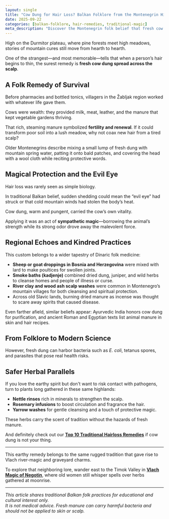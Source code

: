 ```yaml
---
layout: single
title: "Cow Dung for Hair Loss? Balkan Folklore from the Montenegrin Highlands"
date: 2025-09-22
categories: [balkan-folklore, hair-remedies, traditional-magic]
meta_description: "Discover the Montenegrin folk belief that fresh cow manure can help hair grow. Learn its history, symbolism, and connections to wider Balkan traditions."
---
```


High on the Durmitor plateau, where pine forests meet high meadows, stories of mountain cures still move from hearth to hearth.

One of the strangest—and most memorable—tells that when a person’s hair begins to thin, the surest remedy is **fresh cow dung spread across the scalp**.  

## A Folk Remedy of Survival  
Before pharmacies and bottled tonics, villagers in the Žabljak region worked with whatever life gave them.  

Cows were wealth: they provided milk, meat, leather, and the manure that kept vegetable gardens thriving.  

That rich, steaming manure symbolized **fertility and renewal**. If it could transform poor soil into a lush meadow, why not coax new hair from a tired scalp?  

Older Montenegrins describe mixing a small lump of fresh dung with mountain spring water, patting it onto bald patches, and covering the head with a wool cloth while reciting protective words.

## Magical Protection and the Evil Eye  
Hair loss was rarely seen as simple biology.  

In traditional Balkan belief, sudden shedding could mean the “evil eye” had struck or that cold mountain winds had stolen the body’s heat.  

Cow dung, warm and pungent, carried the cow’s own vitality.  

Applying it was an act of **sympathetic magic**—borrowing the animal’s strength while its strong odor drove away the malevolent force.

## Regional Echoes and Kindred Practices  
This custom belongs to a wider tapestry of Dinaric folk medicine:

* **Sheep or goat droppings in Bosnia and Herzegovina** were mixed with lard to make poultices for swollen joints.  
* **Smoke baths (kadjenje)** combined dried dung, juniper, and wild herbs to cleanse homes and people of illness or curse.  
* **River clay and wood ash scalp washes** were common in Montenegro’s mountain villages for both cleansing and spiritual protection.  
* Across old Slavic lands, burning dried manure as incense was thought to scare away spirits that caused disease.

Even farther afield, similar beliefs appear: Ayurvedic India honors cow dung for purification, and ancient Roman and Egyptian texts list animal manure in skin and hair recipes.

## From Folklore to Modern Science  
However, fresh dung can harbor bacteria such as *E. coli*, tetanus spores, and parasites that pose real health risks.  

## Safer Herbal Parallels  
If you love the earthy spirit but don't want to risk contact with pathogens, turn to plants long gathered in these same highlands:  
* **Nettle rinses** rich in minerals to strengthen the scalp.  
* **Rosemary infusions** to boost circulation and fragrance the hair.  
* **Yarrow washes** for gentle cleansing and a touch of protective magic.

These herbs carry the scent of tradition without the hazards of fresh manure.

And definitely check out our **[Top 10 Traditional Hairloss Remedies](/folk-hairloss-remedies/)** if cow dung is not your thing. 

---

This earthy remedy belongs to the same rugged tradition that gave rise to Vlach river-magic and graveyard charms.  

To explore that neighboring lore, wander east to the Timok Valley in **[Vlach Magic of Negotin](/vlach-magic-negotin-serbia/)**, where old women still whisper spells over herbs gathered at moonrise.

---

*This article shares traditional Balkan folk practices for educational and cultural interest only.  
It is not medical advice. Fresh manure can carry harmful bacteria and should not be applied to skin or scalp.*
